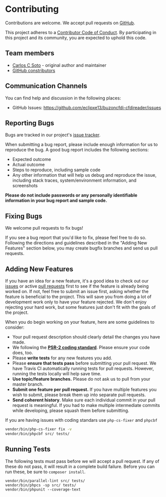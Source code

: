 # Contributing

Contributions are welcome. We accept pull requests on [GitHub](https://github.com/eclipxe13/buzoncfdi-cfdireader).

This project adheres to a
[Contributor Code of Conduct](https://github.com/eclipxe13/buzoncfdi-cfdireader/blob/master/CODE_OF_CONDUCT.md).
By participating in this project and its community, you are expected to uphold this code.

## Team members

* [Carlos C Soto](https://github.com/eclipxe13) - original author and maintainer
* [GitHub constributors](https://github.com/eclipxe13/buzoncfdi-cfdireader/graphs/contributors)

## Communication Channels

You can find help and discussion in the following places:

* GitHub Issues: <https://github.com/eclipxe13/buzoncfdi-cfdireader/issues>

## Reporting Bugs

Bugs are tracked in our project's [issue tracker](https://github.com/eclipxe13/buzoncfdi-cfdireader/issues).

When submitting a bug report, please include enough information for us to reproduce the bug.
A good bug report includes the following sections:

* Expected outcome
* Actual outcome
* Steps to reproduce, including sample code
* Any other information that will help us debug and reproduce the issue, including stack traces, system/environment information, and screenshots

**Please do not include passwords or any personally identifiable information in your bug report and sample code.**

## Fixing Bugs

We welcome pull requests to fix bugs!

If you see a bug report that you'd like to fix, please feel free to do so. Following the directions and guidelines described in the "Adding New Features" section below, you may create bugfix branches and send us pull requests.

## Adding New Features

If you have an idea for a new feature, it's a good idea to check out our
[issues](https://github.com/eclipxe13/buzoncfdi-cfdireader/issues) or active
[pull requests](https://github.com/eclipxe13/buzoncfdi-cfdireader/pulls)
first to see if the feature is already being worked on.
If not, feel free to submit an issue first, asking whether the feature is beneficial to the project.
This will save you from doing a lot of development work only to have your feature rejected.
We don't enjoy rejecting your hard work, but some features just don't fit with the goals of the project.

When you do begin working on your feature, here are some guidelines to consider:

* Your pull request description should clearly detail the changes you have made.
* We following the **[PSR-2 coding standard](http://www.php-fig.org/psr/psr-2/)**. Please ensure your code does, too.
* Please **write tests** for any new features you add.
* Please **ensure that tests pass** before submitting your pull request. We have Travis CI automatically running tests for pull requests. However, running the tests locally will help save time.
* **Use topic/feature branches.** Please do not ask us to pull from your master branch.
* **Submit one feature per pull request.** If you have multiple features you wish to submit, please break them up into separate pull requests.
* **Send coherent history**. Make sure each individual commit in your pull request is meaningful. If you had to make multiple intermediate commits while developing, please squash them before submitting.

If you are having issues with coding standars use `php-cs-fixer` and `phpcbf`

```bash
vendor/bin/php-cs-fixer fix -v
vendor/bin/phpcbf src/ tests/
```

## Running Tests

The following tests must pass before we will accept a pull request. If any of these do not pass,
it will result in a complete build failure. Before you can run these, be sure to `composer install`.

```
vendor/bin/parallel-lint src/ tests/
vendor/bin/phpcs -sp src/ tests/
vendor/bin/phpunit --coverage-text
```
